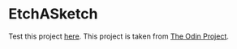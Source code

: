 # EtchASketch

Test this project [here](https://hugocote.github.io/EtchASketch/). This project is taken from [The Odin Project](https://www.theodinproject.com/).

